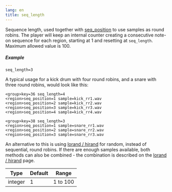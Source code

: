 ```yaml
---
lang: en
title: seq_length
---
```

Sequence length, used together with [seq_position](/opcodes/seq_position)
to use samples as round robins. The player will keep an internal counter
creating a consecutive note-on sequence for each region, starting at 1 and
resetting at `seq_length`. Maximum allowed value is 100.

##### Example

```
seq_length=3
```

A typical usage for a kick drum with four round robins, and a snare with three
round robins, would look like this:

```
<group>key=36 seq_length=4
<region>seq_position=1 sample=kick_rr1.wav
<region>seq_position=2 sample=kick_rr2.wav
<region>seq_position=3 sample=kick_rr3.wav
<region>seq_position=4 sample=kick_rr4.wav

<group>key=38 seq_length=3
<region>seq_position=1 sample=snare_rr1.wav
<region>seq_position=2 sample=snare_rr2.wav
<region>seq_position=3 sample=snare_rr3.wav
```

An alternative to this is using [lorand / hirand](/opcodes/lo_hirand) for
random, instead of sequential, round robins. If there are enough samples
available, both methods can also be combined - the combination is described
on the [lorand / hirand](/opcodes/lo_hirand) page.

| Type    | Default | Range    |
| ---     | ---     | ---      |
| integer | 1       | 1 to 100 |
